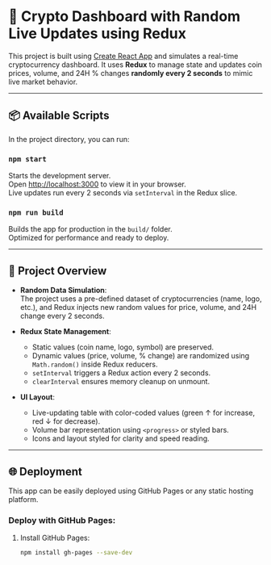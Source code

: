 # 🚀 Crypto Dashboard with Random Live Updates using Redux

This project is built using [Create React App](https://github.com/facebook/create-react-app) and simulates a real-time cryptocurrency dashboard. It uses **Redux** to manage state and updates coin prices, volume, and 24H % changes **randomly every 2 seconds** to mimic live market behavior.

---

## 📦 Available Scripts

In the project directory, you can run:

### `npm start`

Starts the development server.  
Open [http://localhost:3000](http://localhost:3000) to view it in your browser.  
Live updates run every 2 seconds via `setInterval` in the Redux slice.

### `npm run build`

Builds the app for production in the `build/` folder.  
Optimized for performance and ready to deploy.

---

## 🧠 Project Overview

- **Random Data Simulation**:  
  The project uses a pre-defined dataset of cryptocurrencies (name, logo, etc.), and Redux injects new random values for price, volume, and 24H change every 2 seconds.

- **Redux State Management**:
  - Static values (coin name, logo, symbol) are preserved.
  - Dynamic values (price, volume, % change) are randomized using `Math.random()` inside Redux reducers.
  - `setInterval` triggers a Redux action every 2 seconds.
  - `clearInterval` ensures memory cleanup on unmount.

- **UI Layout**:
  - Live-updating table with color-coded values (green ↑ for increase, red ↓ for decrease).
  - Volume bar representation using `<progress>` or styled bars.
  - Icons and layout styled for clarity and speed reading.

---

## 🌐 Deployment

This app can be easily deployed using GitHub Pages or any static hosting platform.

### Deploy with GitHub Pages:

1. Install GitHub Pages:
   ```bash
   npm install gh-pages --save-dev
